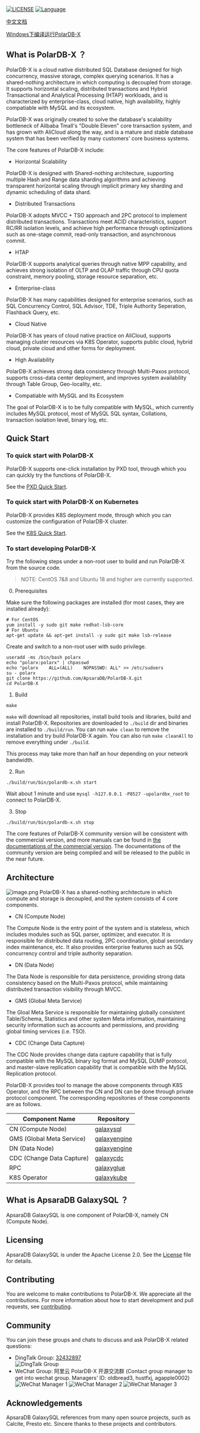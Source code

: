 
[![LICENSE](https://img.shields.io/badge/License-Apache%202.0-green.svg)](https://github.com/ApsaraDB/galaxysql/blob/main/LICENSE)
[![Language](https://img.shields.io/badge/Language-Java-blue.svg)](https://www.java.com/)

[中文文档](https://github.com/ApsaraDB/galaxysql/blob/main/docs/zh_CN/README.md)

[Windows下编译运行PolarDB-X](compile_and_run_polardbx_on_windows.md)

## What is PolarDB-X ？
PolarDB-X is a cloud native distributed SQL Database designed for high concurrency, massive storage, complex querying scenarios. It has a shared-nothing architecture in which computing is decoupled from storage. It supports horizontal scaling, distributed transactions and Hybrid Transactional and Analytical Processing (HTAP) workloads, and is characterized by enterprise-class, cloud native, high availability, highly compatiable with MySQL and its ecosystem.

PolarDB-X was originally created to solve the database's scalability bottleneck of Alibaba Tmall's "Double Eleven" core transaction system, and has grown with AliCloud along the way, and is a mature and stable database system that has been verified by many customers' core business systems.


The core features of PolarDB-X include:

- Horizontal Scalability

PolarDB-X is designed with Shared-nothing architecture, supporting multiple Hash and Range data sharding algorithms and achieving transparent horizontal scaling through implicit primary key sharding and dynamic scheduling of data shard.


- Distributed Transactions

PolarDB-X adopts MVCC + TSO approach and 2PC protocol to implement distributed transactions. Transactions meet ACID characteristics, support RC/RR isolation levels, and achieve high performance through optimizations such as one-stage commit, read-only transaction, and asynchronous commit.


- HTAP

PolarDB-X supports analytical queries through native MPP capability, and achieves strong isolation of OLTP and OLAP traffic through CPU quota constraint, memory pooling, storage resource separation, etc.


- Enterprise-class

PolarDB-X has many capabilities designed for enterprise scenarios, such as SQL Concurrency Control, SQL Advisor, TDE, Triple Authority Seperation, Flashback Query, etc.


- Cloud Native

PolarDB-X has years of cloud native practice on AliCloud, supports managing cluster resources via K8S Operator, supports public cloud, hybrid cloud, private cloud and other forms for deployment.


- High Availability

PolarDB-X achieves strong data consistency through Multi-Paxos protocol, supports cross-data center deployment, and improves system availability through Table Group, Geo-locality, etc.


- Compatiable with MySQL and Its Ecosystem

The goal of PolarDB-X is to be fully compatible with MySQL, which currently includes MySQL protocol, most of MySQL SQL syntax, Collations, transaction isolation level, binary log, etc.


## Quick Start
### To quick start with PolarDB-X
PolarDB-X supports one-click installation by PXD tool, through which you can quickly try the functions of PolarDB-X.

See the [PXD Quick Start](https://github.com/ApsaraDB/galaxysql/blob/main/docs/en/quickstart.md).

### To quick start with PolarDB-X on Kubernetes
PolarDB-X provides K8S deployment mode, through which you can customize the configuration of PolarDB-X cluster.

See the [K8S Quick Start](https://github.com/ApsaraDB/galaxykube#quick-start).

### To start developing PolarDB-X
Try the following steps under a non-root user to build and run PolarDB-X from the source code.

>NOTE: CentOS 7&8 and Ubuntu 18 and higher are currently supported.

0. Prerequisites

Make sure the following packages are installed (for most cases, they are installed already):
```shell
# For CentOS
yum install -y sudo git make redhat-lsb-core
# For Ubuntu
apt-get update && apt-get install -y sudo git make lsb-release
```

Create and switch to a non-root user with sudo privilege.
```shell
useradd -ms /bin/bash polarx
echo "polarx:polarx" | chpasswd
echo "polarx    ALL=(ALL)    NOPASSWD: ALL" >> /etc/sudoers
su - polarx
git clone https://github.com/ApsaraDB/PolarDB-X.git
cd PolarDB-X
```

1. Build

```shell
make
```

`make` will download all repositories, install build tools and libraries, build and install PolarDB-X.
Repositories are downloaded to `./build` dir and binaries are installed to `./build/run`. 
You can run `make clean` to remove the installation and try build PolarDB-X again. 
You can also run `make cleanAll` to remove everything under `./build`.

This process may take more than half an hour depending on your network bandwidth.

2. Run

```shell
./build/run/bin/polardb-x.sh start
```

Wait about 1 minute and use `mysql -h127.0.0.1 -P8527 -upolardbx_root` to connect to PolarDB-X.

3. Stop

```shell
./build/run/bin/polardb-x.sh stop
```

The core features of PolarDB-X community version will be consistent with the commercial version, and more manuals can be found in [the documentations of the commercial version](https://www.alibabacloud.com/help/doc-detail/71252.htm). The documentations of the community version are being compiled and will be released to the public in the near future.

## Architecture
![image.png](https://github.com/ApsaraDB/galaxysql/blob/main/docs/architecture.png)
PolarDB-X has a shared-nothing architecture in which compute and storage is decoupled, and the system consists of 4 core components.

- CN (Compute Node)

The Compute Node is the entry point of the system and is stateless, which includes modules such as SQL parser, optimizer, and executor. It is responsible for distributed data routing, 2PC coordination, global secondary index maintenance, etc. It also provides enterprise features such as SQL concurrency control and triple authority separation.


- DN (Data Node)

The Data Node is responsible for data persistence, providing strong data consistency based on the Multi-Paxos protocol, while maintaining distributed transaction visibility through MVCC.


- GMS (Global Meta Service)

The Gloal Meta Service is responsible for maintaining globally consistent Table/Schema, Statistics and other system Meta information, maintaining security information such as accounts and permissions, and providing global timing services (i.e. TSO).


- CDC (Change Data Capture)

The CDC Node provides change data capture capability that is fully compatible with the MySQL binary log format and MySQL DUMP protocol, and master-slave replication capability that is compatible with the MySQL Replication protocol.


PolarDB-X provides tool to manage the above components through K8S Operator, and the RPC between the CN and DN can be done through private protocol component. The corresponding repositories of these components are as follows.

| **Component Name** | **Repository** |
| --- | --- |
| CN (Compute Node) | [galaxysql](https://github.com/ApsaraDB/galaxysql) |
| GMS (Global Meta Service) | [galaxyengine](https://github.com/ApsaraDB/galaxyengine) |
| DN (Data Node) | [galaxyengine](https://github.com/ApsaraDB/galaxyengine) |
| CDC (Change Data Capture) | [galaxycdc](https://github.com/ApsaraDB/galaxycdc) |
| RPC | [galaxyglue](https://github.com/ApsaraDB/galaxyglue) |
| K8S Operator | [galaxykube](https://github.com/ApsaraDB/galaxykube) |



## What is ApsaraDB GalaxySQL ？
ApsaraDB GalaxySQL is one component of PolarDB-X, namely CN (Compute Node).


## Licensing
ApsaraDB GalaxySQL is under the Apache License 2.0. See the [License](https://github.com/ApsaraDB/galaxysql/blob/main/LICENSE) file for details.


## Contributing

You are welcome to make contributions to PolarDB-X. We appreciate all the contributions. For more information about how to start development and pull requests, see [contributing](https://github.com/ApsaraDB/galaxysql/blob/main/CONTRIBUTING.md).


## Community
You can join these groups and chats to discuss and ask PolarDB-X related questions:
 - DingTalk Group: [32432897](https://h5.dingtalk.com/circle/healthCheckin.html?dtaction=os&corpId=dingc5456617ca6ab502e1cc01e222598659&1b3d4=1ec1b&cbdbhh=qwertyuiop#/)  
   ![DingTalk Group](docs/images/dingtalk_group.jpg)
 - WeChat Group: 阿里云 PolarDB-X 开源交流群 (Contact group manager to get into wechat group. Managers' ID: oldbread3, hustfxj, agapple0002)   
   ![WeChat Manager 1](docs/images/wechat_manager_a.jpg)  ![WeChat Manager 2](docs/images/wechat_manager_b.jpg) ![WeChat Manager 3](docs/images/wechat_manager_c.jpg)
   

## Acknowledgements
ApsaraDB GalaxySQL references from many open source projects, such as Calcite, Presto etc. Sincere thanks to these projects and contributors.
## 

